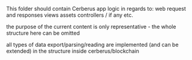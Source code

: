 This folder should contain Cerberus app logic in regards to:
web request and responses
views
assets
controllers / if any 
etc.

the purpose of the current content is only representative - the whole structure here can be omitted

all types of data export/parsing/reading are implemented (and can be extended) in the structure inside cerberus/blockchain

